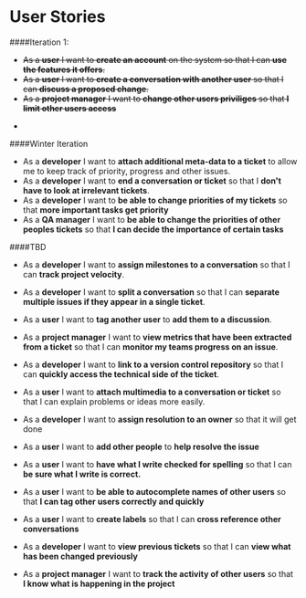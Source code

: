 User Stories
=========

####Iteration 1:
* ~~As a **user** I want to **create an account** on the system so that I can **use the features it offers**.~~
* ~~As a **user** I want to **create a conversation with another user** so that I can **discuss a proposed change**.~~
* ~~As a **project manager** I want to **change other users priviliges** so that **I limit other users access**~~
* ~~~~As a **developer** I want to **tag a conversation as a ticket** so that **it becomes managed**.~~~~

####Winter Iteration
* As a **developer** I want to **attach additional meta-data to a ticket** to allow me to keep track of priority, progress and other issues.
* As a **developer** I want to **end a conversation or ticket** so that I **don't have to look at irrelevant tickets**.
* As a **developer** I want to **be able to change priorities of my tickets** so that **more important tasks get priority**
* As a **QA manager** I want to **be able to change the priorities of other peoples tickets** so that **I can decide the importance of certain tasks**

####TBD

* As a **developer** I want to **assign milestones to a conversation** so that I can **track project velocity**.
* As a **developer** I want to **split a conversation** so that I can **separate multiple issues if they appear in a single ticket**.
* As a **user** I want to **tag another user** to **add them to a discussion**.
* As a **project manager** I want to **view metrics that have been extracted from a ticket** so that I can **monitor my teams progress on an issue**.
* As a **developer** I want to **link to a version control repository** so that I can **quickly access the technical side of the ticket**.

* As a **user** I want to **attach multimedia to a conversation or ticket** so that I can explain problems or ideas more easily.
* As a **developer** I want to **assign resolution to an owner** so that it will get done
* As a **user** I want to **add other people** to **help resolve the issue**
* As a **user** I want to **have what I write checked for spelling** so that I can **be sure what I write is correct.**
* As a **user** I want to **be able to autocomplete names of other users** so that **I can tag other users correctly and quickly**
* As a **user** I want to **create labels** so that I can **cross reference other conversations**
* As a **developer** I want to **view previous tickets** so that I can **view what has been changed previously**
* As a **project manager** I want to **track the activity of other users** so that **I know what is happening in the project**


